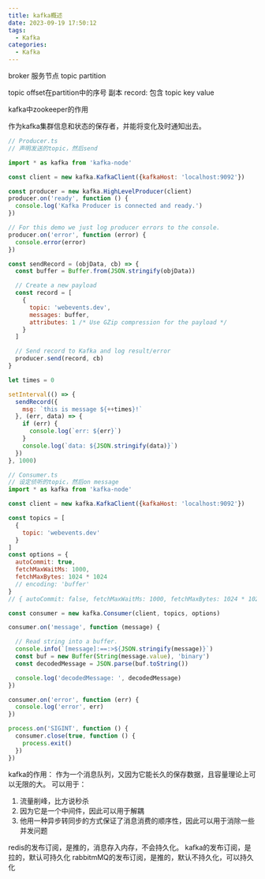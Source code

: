 ```yaml
---
title: kafka概述
date: 2023-09-19 17:50:12
tags:
  - Kafka
categories:
  - Kafka
---
```




broker 服务节点
topic partition


topic
offset在partition中的序号
副本
record: 包含  topic key value


kafka中zookeeper的作用

作为kafka集群信息和状态的保存者，并能将变化及时通知出去。


```javascript
// Producer.ts
// 声明发送的topic，然后send

import * as kafka from 'kafka-node'

const client = new kafka.KafkaClient({kafkaHost: 'localhost:9092'})

const producer = new kafka.HighLevelProducer(client)
producer.on('ready', function () {
  console.log('Kafka Producer is connected and ready.')
})

// For this demo we just log producer errors to the console.
producer.on('error', function (error) {
  console.error(error)
})

const sendRecord = (objData, cb) => {
  const buffer = Buffer.from(JSON.stringify(objData))

  // Create a new payload
  const record = [
    {
      topic: 'webevents.dev',
      messages: buffer,
      attributes: 1 /* Use GZip compression for the payload */
    }
  ]

  // Send record to Kafka and log result/error
  producer.send(record, cb)
}

let times = 0

setInterval(() => {
  sendRecord({
    msg: `this is message ${++times}!`
  }, (err, data) => {
    if (err) {
      console.log(`err: ${err}`)
    }
    console.log(`data: ${JSON.stringify(data)}`)
  })
}, 1000)


```

```javascript
// Consumer.ts
// 设定侦听的topic，然后on message
import * as kafka from 'kafka-node'

const client = new kafka.KafkaClient({kafkaHost: 'localhost:9092'})

const topics = [
  {
    topic: 'webevents.dev'
  }
]
const options = {
  autoCommit: true,
  fetchMaxWaitMs: 1000,
  fetchMaxBytes: 1024 * 1024
  // encoding: 'buffer'
}
// { autoCommit: false, fetchMaxWaitMs: 1000, fetchMaxBytes: 1024 * 1024 };

const consumer = new kafka.Consumer(client, topics, options)

consumer.on('message', function (message) {

  // Read string into a buffer.
  console.info(`[message]:==:>${JSON.stringify(message)}`)
  const buf = new Buffer(String(message.value), 'binary')
  const decodedMessage = JSON.parse(buf.toString())

  console.log('decodedMessage: ', decodedMessage)
})

consumer.on('error', function (err) {
  console.log('error', err)
})

process.on('SIGINT', function () {
  consumer.close(true, function () {
    process.exit()
  })
})
```

kafka的作用：
作为一个消息队列，又因为它能长久的保存数据，且容量理论上可以无限的大。
可以用于：
1. 流量削峰，比方说秒杀
2. 因为它是一个中间件，因此可以用于解耦
3. 他用一种异步转同步的方式保证了消息消费的顺序性，因此可以用于消除一些并发问题


redis的发布订阅，是推的，消息存入内存，不会持久化。
kafka的发布订阅，是拉的，默认可持久化
rabbitmMQ的发布订阅，是推的，默认不持久化，可以持久化